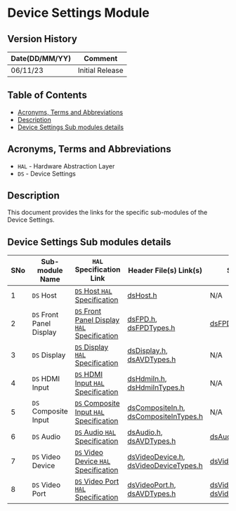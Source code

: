 # Device Settings Module

## Version History

| Date(DD/MM/YY) | Comment |
| --- | --- |
| 06/11/23 | Initial Release |

## Table of Contents

- [Acronyms, Terms and Abbreviations](#acronyms-terms-and-abbreviations)
- [Description](#description)
- [Device Settings Sub modules details](#device-settings-sub-modules-details)

## Acronyms, Terms and Abbreviations

- `HAL` \- Hardware Abstraction Layer
- `DS` \- Device Settings

## Description

This document provides the links for the specific sub-modules of the Device Settings.

## Device Settings Sub modules details

|SNo|Sub-module Name|`HAL` Specification Link|Header File(s) Link(s)|Settings Template File Link|
|---|--------------|-----------|-----------------|---------------------|
|1|`DS` Host|[`DS` Host `HAL` Specification](./docs/pages/ds-audio_halSpec.md)|[dsHost.h](./include/dsHost.h)|N/A|
|2|`DS` Front Panel Display|[`DS` Front Panel Display `HAL` Specification](./docs/pages/ds-front-panel-display_halSpec.md)|[dsFPD.h](./include/dsFPD.h), [dsFPDTypes.h](./include/dsFPDTypes.h) |[dsFPDSettings_template.h](./docs/pages/dsFPDSettings_template.h)|
|3|`DS` Display|[`DS` Display `HAL` Specification](./docs/pages/ds-display_halSpec.md)|[dsDisplay.h](./include/dsDisplay.h), [dsAVDTypes.h](./include/dsAVDTypes.h) |N/A|
|4|`DS` HDMI Input|[`DS` HDMI Input `HAL` Specification](./docs/pages/ds-hdmi-in_halSpec.md)|[dsHdmiIn.h](./include/dsHdmiIn.h), [dsHdmiInTypes.h](./include/dsHdmiInTypes.h) |N/A|
|5|`DS` Composite Input|[`DS` Composite Input `HAL` Specification](./docs/pages/ds-composite-in_halSpec.md)|[dsCompositeIn.h](./include/dsCompositeIn.h), [dsCompositeInTypes.h](./include/dsCompositeInTypes.h) |N/A|
|6|`DS` Audio|[`DS` Audio `HAL` Specification](./docs/pages/ds-audio_halSpec.md)|[dsAudio.h](./include/dsAudio.h), [dsAVDTypes.h](./include/dsAVDTypes.h) |[dsAudioSettings_template.h](docs/pages/dsAudioSettings_template.h)|
|7|`DS` Video Device|[`DS` Video Device `HAL` Specification](./docs/pages/ds-video-device_halSpec.md)|[dsVideoDevice.h](./include/dsVideoDevice.h), [dsVideoDeviceTypes.h](./include/dsVideoDeviceTypes.h)|[dsVideoDeviceSettings_template.h](docs/pages/dsVideoDeviceSettings_template.h)
|8|`DS` Video Port|[`DS` Video Port `HAL` Specification](./docs/pages/ds-video-port_halSpec.md)|[dsVideoPort.h](./include/dsVideoPort.h), [dsAVDTypes.h](./include/dsAVDTypes.h)|[dsVideoPortSettings_template.h](docs/pages/dsVideoPortSettings_template.h), [dsVideoResolutionSettings_template.h](docs/pages/dsVideoResolutionSettings_template.h)